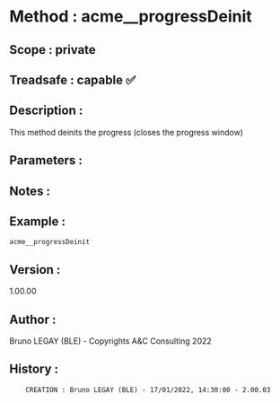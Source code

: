 ﻿# **Method :** acme__progressDeinit## **Scope :** private## **Treadsafe :** capable ✅ ## **Description :** This method deinits the progress (closes the progress window)## **Parameters :** ## **Notes :** ## **Example :** ```acme__progressDeinit```## **Version :** 1.00.00## **Author :** Bruno LEGAY (BLE) - Copyrights A&C Consulting 2022## **History :**          CREATION : Bruno LEGAY (BLE) - 17/01/2022, 14:30:00 - 2.00.03